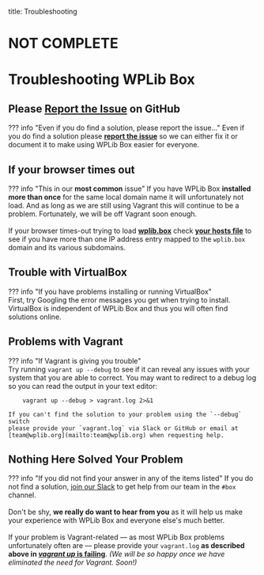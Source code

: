 title: Troubleshooting

# NOT COMPLETE
# Troubleshooting WPLib Box

## Please [Report the Issue](https://github.com/wplib/wplib-box/issues/new) on GitHub

??? info "Even if you do find a solution, please report the issue..." 
    Even if you do find a solution please [**report the issue**](https://github.com/wplib/wplib-box/issues/new) 
    so we can either fix it or document it to make using WPLib Box easier for everyone.   

		
## If your browser times out

??? info "This in our **most common** issue"
    If you have WPLib Box **installed more than once** for the same local domain
    name it will unfortunately not load. And as long as we are still 
    using Vagrant this will continue to be a problem. Fortunately, we will be 
    off Vagrant soon enough.<br><br>
    If your browser times-out trying to load [**wplib.box**](http://wplib.box) check 
    [**your hosts file**](https://support.rackspace.com/how-to/modify-your-hosts-file/) 
    to see if you have more than one IP address entry mapped to the `wplib.box` domain 
    and its various subdomains.

## Trouble with VirtualBox

??? info "If you have problems installing or running VirtualBox"  
    First, try Googling the error messages you get when trying to install. VirtualBox is 
    independent of WPLib Box and thus you will often find solutions online. 

## Problems with Vagrant 

??? info "If Vagrant is giving you trouble"  
    Try running `vagrant up --debug` to see if it can reveal any issues with your system that you are able to correct.  You may want to redirect to a debug log so you can read the output in your text editor:
       
        vagrant up --debug > vagrant.log 2>&1

    If you can't find the solution to your problem using the `--debug` switch 
    please provide your `vagrant.log` via Slack or GitHub or email at 
    [team@wplib.org](mailto:team@wplib.org) when requesting help.

## Nothing Here Solved Your Problem
 
??? info "If you did not find your answer in any of the items listed" 
    If you do not find a solution, [join our Slack](https://launchpass.com/wplib) to get help
    from our team in the `#box` channel.<br><br>Don't be shy, **we really do 
    want to hear from you**  as it will help us make your experience with 
    WPLib Box and everyone else's much better.<br><br> 
    If your problem is Vagrant-related &mdash; as most WPLib Box problems 
    unfortunately often are &mdash; please provide your `vagrant.log` **as 
    described above in [_vagrant up_ is failing](#vagrant-up-is-failing)**. 
    _(We will be so happy once we have eliminated the need for Vagrant. Soon!)_

